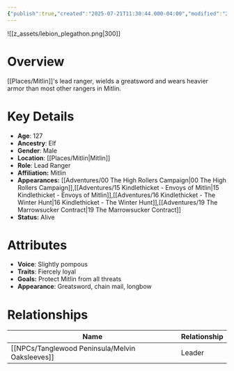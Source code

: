 ```yaml
---
{"publish":true,"created":"2025-07-21T11:30:44.000-04:00","modified":"2025-10-17T10:22:03.455-04:00","cssclasses":""}
---
```


![[z_assets/lebion_plegathon.png|300]]

# Overview
[[Places/Mitlin]]'s lead ranger, wields a greatsword and wears heavier armor than most other rangers in Mitlin.

# Key Details
- **Age**: 127
- **Ancestry**: Elf
- **Gender**: Male
- **Location**: [[Places/Mitlin\|Mitlin]]
- **Role**: Lead Ranger
- **Affiliation:** Mitlin
- **Appearances:** [[Adventures/00 The High Rollers Campaign\|00 The High Rollers Campaign]],[[Adventures/15 Kindlethicket - Envoys of Mitlin\|15 Kindlethicket - Envoys of Mitlin]],[[Adventures/16 Kindlethicket - The Winter Hunt\|16 Kindlethicket - The Winter Hunt]],[[Adventures/19 The Marrowsucker Contract\|19 The Marrowsucker Contract]]
- **Status:** Alive

# Attributes
- **Voice**: Slightly pompous
- **Traits**: Fiercely loyal
- **Goals:** Protect Mitlin from all threats
- **Appearance**: Greatsword, chain mail, longbow

# Relationships

| Name                  | Relationship |
| --------------------- | ------------ |
| [[NPCs/Tanglewood Peninsula/Melvin Oaksleeves]] | Leader       |
